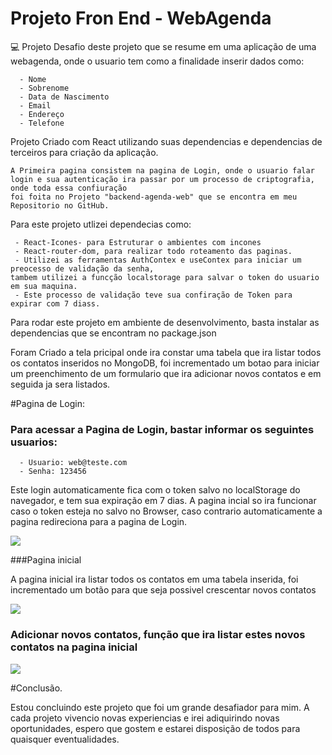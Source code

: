 # Projeto Fron End - WebAgenda

💻 Projeto Desafio deste projeto que se resume em uma aplicação de uma webagenda, onde o usuario tem como a finalidade inserir dados como:

```
  - Nome
  - Sobrenome
  - Data de Nascimento
  - Email
  - Endereço
  - Telefone
 ```
 
 Projeto Criado com React utilizando suas dependencias e dependencias de terceiros para criação da aplicação.
 ```
 A Primeira pagina consistem na pagina de Login, onde o usuario falar login e sua autenticação ira passar por um processo de criptografia, onde toda essa confiuração
 foi foita no Projeto "backend-agenda-web" que se encontra em meu Repositorio no GitHub.
 ```
 Para este projeto utlizei dependecias como:
 ```
  - React-Icones- para Estruturar o ambientes com incones
  - React-router-dom, para realizar todo roteamento das paginas.
  - Utilizei as ferramentas AuthContex e useContex para iniciar um preocesso de validação da senha,
tambem utilizei a funcção localstorage para salvar o token do usuario em sua maquina.
  - Este processo de validação teve sua confiração de Token para expirar com 7 diass.
```

Para rodar este projeto em ambiente de desenvolvimento, basta instalar as dependencias que se encontram no package.json

Foram Criado a tela pricipal onde ira constar uma tabela que ira listar todos os contatos inseridos no MongoDB,
foi incrementado um botao para iniciar um preenchimento de um formulario que ira adicionar novos contatos e em seguida ja sera listados.

#Pagina de Login:

### Para acessar a Pagina de Login, bastar informar os seguintes usuarios:
```
  - Usuario: web@teste.com
  - Senha: 123456
 ```

Este login automaticamente fica com o token salvo no localStorage do navegador, e tem sua expiração em 7 dias.
A pagina incial so ira funcionar caso o token esteja no salvo no Browser, caso contrario automaticamente a pagina redireciona para a pagina de Login.

 <img src="https://uploaddeimagens.com.br/images/003/910/013/full/05.png?1655809266">
 
 ###Pagina inicial
 
 A pagina inicial ira listar todos os contatos em uma tabela inserida, foi incrementado um botão para que seja possivel crescentar novos contatos
 
 <img src="https://uploaddeimagens.com.br/images/003/910/014/original/06.png?1655809365">
 
 ### Adicionar novos contatos, função que ira listar estes novos contatos na pagina inicial
 
  <img src="https://uploaddeimagens.com.br/images/003/910/015/full/07.png?1655809477">
  
  
  #Conclusão.
  
  Estou concluindo este projeto que foi um grande desafiador para mim. A cada projeto vivencio novas experiencias e irei adiquirindo novas oportunidades, espero que gostem e estarei disposição de todos para quaisquer eventualidades.



